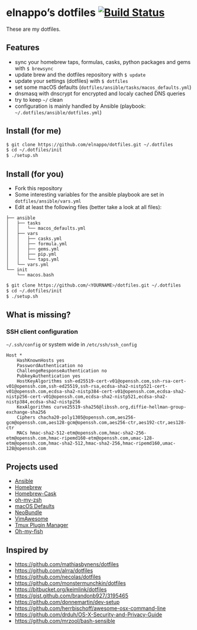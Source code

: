 # elnappo’s dotfiles [![Build Status](https://travis-ci.org/elnappo/dotfiles.svg?branch=master)](https://travis-ci.org/elnappo/dotfiles)

These are my dotfiles.

## Features
* sync your homebrew taps, formulas, casks, python packages and gems with `$ brewsync`
* update brew and the dotfiles repository with `$ update`
* update your settings (dotfiles) with `$ dotfiles`
* set some macOS defaults (`dotfiles/ansible/tasks/macos_defaults.yml`)
* dnsmasq with dnscrypt for encrypted and localy cached DNS queries
* try to keep `~/` clean
* configuration is mainly handled by Ansible (playbook: `~/.dotfiles/ansible/dotfiles.yml`)

## Install (for me)
```bash
$ git clone https://github.com/elnappo/dotfiles.git ~/.dotfiles
$ cd ~/.dotfiles/init
$ ./setup.sh
```

## Install (for you)
* Fork this repository
* Some interesting variables for the ansible playbook are set in `dotfiles/ansible/vars.yml`
* Edit at least the following files (better take a look at all files):

```
├── ansible
│   ├── tasks
│   │   └── macos_defaults.yml
│   ├── vars
│   │   ├── casks.yml
│   │   ├── formula.yml
│   │   ├── gems.yml
│   │   ├── pip.yml
│   │   └── taps.yml
│   └── vars.yml
└── init
    └── macos.bash
```

```bash
$ git clone https://github.com/<YOURNAME>/dotfiles.git ~/.dotfiles
$ cd ~/.dotfiles/init
$ ./setup.sh
```

## What is missing?
### SSH client configuration
`~/.ssh/config` or system wide in `/etc/ssh/ssh_config`

```
Host *
    HashKnownHosts yes
    PasswordAuthentication no
    ChallengeResponseAuthentication no
    PubkeyAuthentication yes
    HostKeyAlgorithms ssh-ed25519-cert-v01@openssh.com,ssh-rsa-cert-v01@openssh.com,ssh-ed25519,ssh-rsa,ecdsa-sha2-nistp521-cert-v01@openssh.com,ecdsa-sha2-nistp384-cert-v01@openssh.com,ecdsa-sha2-nistp256-cert-v01@openssh.com,ecdsa-sha2-nistp521,ecdsa-sha2-nistp384,ecdsa-sha2-nistp256
    KexAlgorithms curve25519-sha256@libssh.org,diffie-hellman-group-exchange-sha256
    Ciphers chacha20-poly1305@openssh.com,aes256-gcm@openssh.com,aes128-gcm@openssh.com,aes256-ctr,aes192-ctr,aes128-ctr
    MACs hmac-sha2-512-etm@openssh.com,hmac-sha2-256-etm@openssh.com,hmac-ripemd160-etm@openssh.com,umac-128-etm@openssh.com,hmac-sha2-512,hmac-sha2-256,hmac-ripemd160,umac-128@openssh.com
```

## Projects used
* [Ansible](https://github.com/ansible/ansible)
* [Homebrew](https://github.com/Homebrew/homebrew)
* [Homebrew-Cask](https://github.com/phinze/homebrew-cask)
* [oh-my-zsh](https://github.com/robbyrussell/oh-my-zsh)
* [macOS Defaults](https://github.com/kevinSuttle/macOS-Defaults)
* [NeoBundle](https://github.com/Shougo/neobundle.vim)
* [VimAwesome](http://vimawesome.com/)
* [Tmux Plugin Manager](https://github.com/tmux-plugins/tpm)
* [Oh-my-fish](https://github.com/oh-my-fish/oh-my-fish)

## Inspired by
* https://github.com/mathiasbynens/dotfiles
* https://github.com/alrra/dotfiles
* https://github.com/necolas/dotfiles
* https://github.com/monstermunchkin/dotfiles
* https://bitbucket.org/keimlink/dotfiles
* https://gist.github.com/brandonb927/3195465
* https://github.com/donnemartin/dev-setup
* https://github.com/herrbischoff/awesome-osx-command-line
* https://github.com/drduh/OS-X-Security-and-Privacy-Guide
* https://github.com/mrzool/bash-sensible
